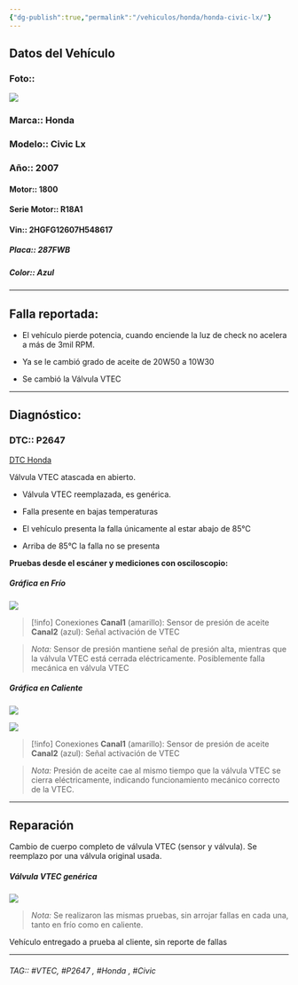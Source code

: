 ```yaml
---
{"dg-publish":true,"permalink":"/vehiculos/honda/honda-civic-lx/"}
---
```




## Datos del Vehículo 
### Foto::
![](https://file.notion.so/f/s/188b5188-1a66-4356-8ff4-bfd8c46f7a2e/IMG_20230801_110146_407.jpg?id=df5e60d8-a79f-4814-935a-43f6b84432d9&table=block&spaceId=9f7b4746-1e57-4953-8d67-5e2115795754&expirationTimestamp=1691733600000&signature=OxyaoBxjPxRWcGdJ93tFA7TNfk3JHk2HiG72g0QTk4E&downloadName=IMG_20230801_110146_407.jpg)


### Marca:: Honda 
### Modelo:: Civic Lx
### Año:: 2007
#### Motor:: 1800
#### Serie Motor:: R18A1
#### Vin:: 2HGFG12607H548617
##### Placa:: 287FWB
##### Color:: Azul
---
## Falla reportada:
- El vehículo pierde potencia, cuando enciende la luz de check no acelera a más de 3mil RPM.

- Ya se le cambió grado de aceite de 20W50 a 10W30
- Se cambió la Válvula VTEC

---

## Diagnóstico:
### DTC::  P2647

[DTC Honda](http://aitus.golo365.com/Home/Report/reportDetail/diagnose_record_id/81b6b166ge8cOM5454OM2YnR2Y/report_type/D/l/es/timezone/-6)

Válvula VTEC atascada en abierto.
- Válvula VTEC reemplazada, es genérica.

- Falla presente en bajas temperaturas
- El vehículo presenta la falla únicamente al estar abajo de 85°C 
- Arriba de 85°C la falla no se presenta 

**Pruebas desde el escáner y mediciones con osciloscopio:**

##### Gráfica en Frío 
![](https://file.notion.so/f/s/2c439092-b21a-4ab1-899b-18558d7cd406/U2023_7_26_8_45_16.jpg?id=c49280a9-e09d-4b94-81fa-b4d1739dbee6&table=block&spaceId=9f7b4746-1e57-4953-8d67-5e2115795754&expirationTimestamp=1691733600000&signature=INyRbwpechrySYkr9HkVeBiGvEcBq14tiu5Y7PQWssU&downloadName=U2023_7_26_8_45_16.jpg)


>[!info] Conexiones
>**Canal1** (amarillo): Sensor de presión de aceite 
>**Canal2** (azul): Señal activación de VTEC


>*Nota:* Sensor de presión mantiene señal de presión alta, mientras que la válvula VTEC está cerrada eléctricamente.
Posiblemente falla mecánica en válvula VTEC 

##### Gráfica en Caliente 
![](https://file.notion.so/f/s/08797cfc-6218-44be-b322-2738338f0004/U2023_7_29_4_10_41.jpg?id=889a97e5-beec-4d9c-8740-c35048dee496&table=block&spaceId=9f7b4746-1e57-4953-8d67-5e2115795754&expirationTimestamp=1691733600000&signature=qliuCzFxbBLQFC0bkjfnTgJyOYlWzREmslM5bZGFt8A&downloadName=U2023_7_29_4_10_41.jpg)


![](https://file.notion.so/f/s/991e3a8a-9bba-4b60-a2bb-d2e5fa8d22b9/U2023_8_2_0_53_45.jpg?id=e00966dd-6b26-409a-8cad-c111209328c2&table=block&spaceId=9f7b4746-1e57-4953-8d67-5e2115795754&expirationTimestamp=1691733600000&signature=0A3zvha-4LPiiDLeI5N2wN4h4JZEc0V60JlmXRzsN-4&downloadName=U2023_8_2_0_53_45.jpg)


>[!info] Conexiones
>**Canal1** (amarillo): Sensor de presión de aceite 
>**Canal2** (azul): Señal activación de VTEC
>

>*Nota:* Presión de aceite cae al mismo tiempo que la válvula VTEC se cierra eléctricamente, indicando funcionamiento mecánico correcto de la VTEC.

---

## Reparación 
Cambio de cuerpo completo de válvula VTEC (sensor y válvula). Se reemplazo por una válvula original usada.

##### Válvula VTEC genérica 
![](https://file.notion.so/f/s/31698545-5407-40be-a987-a793e10ab9ff/IMG_20230724_121718_325.jpg?id=c56defc5-89a9-4e62-b7c8-ffb28b4deafa&table=block&spaceId=9f7b4746-1e57-4953-8d67-5e2115795754&expirationTimestamp=1691733600000&signature=MPgNe59dQOWgUVd_gHo4lLZOIAz_tgN6TKg7yXPBQjk&downloadName=IMG_20230724_121718_325.jpg)


>*Nota:* Se realizaron las mismas pruebas, sin arrojar fallas en cada una, tanto en frío como en caliente.

Vehículo entregado a prueba al cliente, sin reporte de fallas 

---



###### TAG:: #VTEC, #P2647 , #Honda , #Civic

